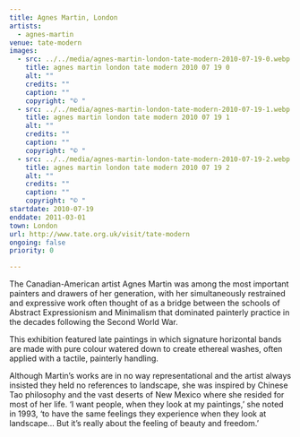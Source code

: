 ```yaml
---
title: Agnes Martin, London
artists:
  - agnes-martin
venue: tate-modern
images:
  - src: ../../media/agnes-martin-london-tate-modern-2010-07-19-0.webp
    title: agnes martin london tate modern 2010 07 19 0
    alt: ""
    credits: ""
    caption: ""
    copyright: "© "
  - src: ../../media/agnes-martin-london-tate-modern-2010-07-19-1.webp
    title: agnes martin london tate modern 2010 07 19 1
    alt: ""
    credits: ""
    caption: ""
    copyright: "© "
  - src: ../../media/agnes-martin-london-tate-modern-2010-07-19-2.webp
    title: agnes martin london tate modern 2010 07 19 2
    alt: ""
    credits: ""
    caption: ""
    copyright: "© "
startdate: 2010-07-19
enddate: 2011-03-01
town: London
url: http://www.tate.org.uk/visit/tate-modern
ongoing: false
priority: 0

---
```


The Canadian-American artist Agnes Martin was among the most important painters and drawers of her generation, with her simultaneously restrained and expressive work often thought of as a bridge between the schools of Abstract Expressionism and Minimalism that dominated painterly practice in the decades following the Second World War.

This exhibition featured late paintings in which signature horizontal bands are made with pure colour watered down to create ethereal washes, often applied with a tactile, painterly handling.

Although Martin’s works are in no way representational and the artist always insisted they held no references to landscape, she was inspired by Chinese Tao philosophy and the vast deserts of New Mexico where she resided for most of her life. ‘I want people, when they look at my paintings,’ she noted in 1993, ‘to have the same feelings they experience when they look at landscape… But it’s really about the feeling of beauty and freedom.’